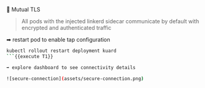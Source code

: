 👮 Mutual TLS

> All pods with the injected linkerd sidecar communicate by default with encrypted and authenticated traffic

➡ restart pod to enable tap configuration

```bash
kubectl rollout restart deployment kuard
```{{execute T1}}

➡ explore dashboard to see connectivity details

![secure-connection](assets/secure-connection.png)
